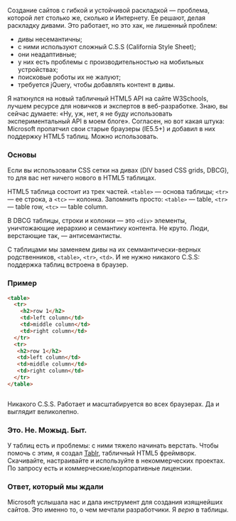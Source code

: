 Создание сайтов с гибкой и устойчивой раскладкой — проблема, которой лет столько же, сколько и Интернету. Ее решают, делая раскладку дивами. Это работает, но это хак, не лишенный проблем:

* дивы несемантичны;
* с ними используют сложный C.S.S (California Style Sheet);
* они неадаптивные;
* у них есть проблемы с производительностью на мобильных устройствах;
* поисковые роботы их не жалуют;
* требуется jQuery, чтобы добавлять контент в дивы.

Я наткнулся на новый табличный HTML5 API на сайте W3Schools, лучшем ресурсе для новичков и экспертов в веб-разработке. Знаю, вы сейчас думаете: «Ну, уж, нет, я не буду использовать экспериментальный API в моем блоге». Согласен, но вот какая штука: Microsoft пропатчил свои старые браузеры (IE5.5+) и добавил в них поддержку HTML5 таблиц. Можно использовать.

### Основы

Если вы использовали CSS сетки на дивах (DIV based CSS grids, DBCG), то для вас нет ничего нового в HTML5 таблицах.

HTML5 таблица состоит из трех частей. `<table>` — основа таблицы; `<tr>` — ее строка, а `<tc>` — колонка. Запомнить просто: `<table>` — table, `<tr>` — table row, `<tc>` — table column.

В DBCG таблицы, строки и колонки — это `<div>` элементы, уничтожающие иерархию и семантику контента. Не круто. Люди, верстающие так, — антисемантисты.

С таблицами мы заменяем дивы на их семмантически-верных родственников, `<table>`, `<tr>`, `<td>`. И не нужно никакого C.S.S: поддержка таблиц встроена в браузер.

### Пример

```html
<table>
  <tr>
    <h2>row 1</h2>
    <td>left column</td>
    <td>middle column</td>
    <td>right column</td>
  </tr>
  <tr>
   <h2>row 1</h2>
   <td>left column</td>
   <td>middle column</td>
   <td>right column</td>
  </tr>
</table>
```

<img src="/images/table.png" alt="" />

Никакого C.S.S. Работает и масштабируется во всех браузерах. Да и выглядит великолепно.

### Это. Не. Можыд. Быт.

У таблиц есть и проблемы: с ними тяжело начинать верстать. Чтобы помочь с этим, я создал [Tablr](http://downwith.us/tablr), табличный HTML5 фреймворк. Скачивайте, настраивайте и используйте в некоммерческих проектах. По запросу есть и коммерческие/корпоративные лицензии.

### Ответ, который мы ждали

Microsoft услышала нас и дала инструмент для создания изящнейших сайтов. Это именно то, о чем мечтали разработчики. Я _верю_ в таблицы.
